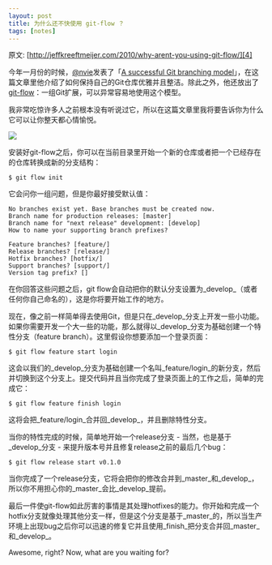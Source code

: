 ```yaml
---
layout: post
title: 为什么还不快使用 git-flow ？
tags: [notes]
---
```


原文: [http://jeffkreeftmeijer.com/2010/why-arent-you-using-git-flow/][4]

今年一月份的时候，[@nvie][1]发表了「[A successful Git branching model][2]」，在这篇文章里他介绍了如何保持自己的Git仓库优雅并且整洁。除此之外，他还放出了[git-flow][3]：一组Git扩展，可以异常容易地使用这个模型。

我非常吃惊许多人之前根本没有听说过它，所以在这篇文章里我将要告诉你为什么它可以让你整天都心情愉悦。

![](http://7q5cfr.com1.z0.glb.clouddn.com/gitflow.png)


安装好git-flow之后，你可以在当前目录里开始一个新的仓库或者把一个已经存在的仓库转换成新的分支结构：

	$ git flow init

它会问你一组问题，但是你最好接受默认值：

	No branches exist yet. Base branches must be created now.
	Branch name for production releases: [master] 
	Branch name for "next release" development: [develop] 
	How to name your supporting branch prefixes?
	
	Feature branches? [feature/] 
	Release branches? [release/] 
	Hotfix branches? [hotfix/] 
	Support branches? [support/] 
	Version tag prefix? []
	

在你回答这些问题之后，git flow会自动把你的默认分支设置为_develop_（或者任何你自己命名的），这是你将要开始工作的地方。

现在，像之前一样简单得去使用Git，但是只在_develop_分支上开发一些小功能。如果你需要开发一个大一些的功能，那么就得以_develop_分支为基础创建一个特性分支（feature branch）。这里假设你想要添加一个登录页面：
	
	$ git flow feature start login

这会以我们的_develop_分支为基础创建一个名叫_feature/login_的新分支，然后并切换到这个分支上。提交代码并且当你完成了登录页面上的工作之后，简单的完成它：

	$ git flow feature finish login

这将会把_feature/login_合并回_develop_，并且删除特性分支。

当你的特性完成的时候，简单地开始一个release分支 - 当然，也是基于_develop_分支 - 来提升版本号并且修复release之前的最后几个bug：

	$ git flow release start v0.1.0

当你完成了一个release分支，它将会把你的修改合并到_master_和_develop_，所以你不用担心你的_master_会比_develop_提前。

最后一件使git-flow如此厉害的事情是其处理hotfixes的能力。你开始和完成一个hotfix分支就像处理其他分支一样，但是这个分支是基于_master_的，所以当生产环境上出现bug之后你可以迅速的修复它并且使用_finish_把分支合并回_master_和_develop_。

Awesome, right? Now, what are you waiting for?

[1]: http://twitter.com/nvie "@nvie"
[2]: http://nvie.com/posts/a-successful-git-branching-model/ "model"
[3]: http://github.com/nvie/gitflow "gitflow"
[4]: http://jeffkreeftmeijer.com/2010/why-arent-you-using-git-flow/ "why-arent-you-using-git-flow"